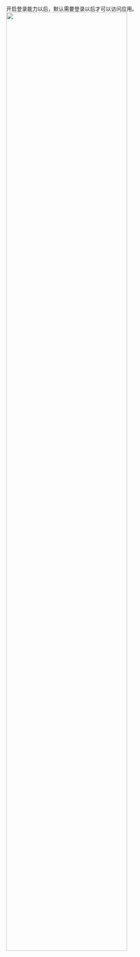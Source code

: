 开启登录能力以后，默认需要登录以后才可以访问应用。
<img src = "https://qcloudimg.tencent-cloud.cn/raw/1102e32e9a6579697bae0d071b30539c.png" style="width: 80%">
